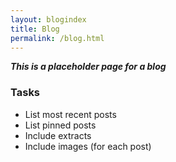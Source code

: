 ```yaml
---
layout: blogindex
title: Blog
permalink: /blog.html
---
```


***This is a placeholder page for a blog***

### Tasks

- List most recent posts
- List pinned posts
- Include extracts
- Include images (for each post)    


